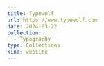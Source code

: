 ```yaml
---
title: Typewolf
url: https://www.typewolf.com
date: 2024-03-22
collection:
  - Typography
type: Collections
kind: website
---
```


